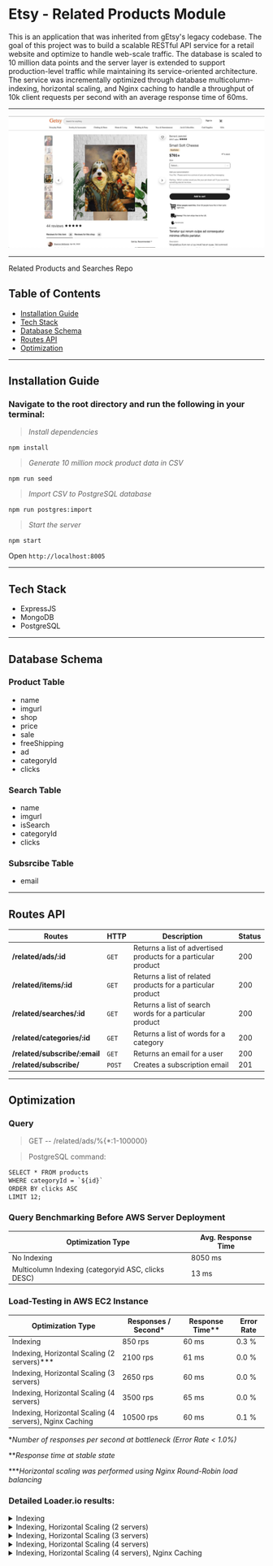 # Etsy - Related Products Module
This is an application that was inherited from gEtsy's legacy codebase. The goal of this project was to build a scalable RESTful API service for a retail website and optimize to handle web-scale traffic. The database is scaled to 10 million data points and the server layer is extended to support production-level traffic while maintaining its service-oriented architecture. The service was incrementally optimized through database multicolumn-indexing, horizontal scaling, and Nginx caching to handle a throughput of 10k client requests per second with an average response time of 60ms.

---

![](readme-assets/webpage.jpg)

---

Related Products and Searches Repo
## Table of Contents
* [Installation Guide](#installation-guide)
* [Tech Stack](#tech-stack)
* [Database Schema](#database-schema)
* [Routes API](#routes-api)
* [Optimization](#optimization)

---

## Installation Guide

### Navigate to the root directory and run the following in your terminal:

>*Install dependencies*
```
npm install
```
>*Generate 10 million mock product data in CSV*
```
npm run seed
```
>*Import CSV to PostgreSQL database*
```
npm run postgres:import
```
>*Start the server*
```
npm start
```
Open `http://localhost:8005`

---

## Tech Stack
- ExpressJS
- MongoDB
- PostgreSQL

---

## Database Schema

### Product Table
- name
- imgurl
- shop
- price
- sale
- freeShipping
- ad
- categoryId
- clicks

### Search Table
- name
- imgurl
- isSearch
- categoryId
- clicks

### Subsrcibe Table
- email

---

## Routes API
Routes | HTTP | Description | Status
--- | --- | --- | ---
**/related/ads/:id** | `GET` | Returns a list of advertised products for a particular product | 200
**/related/items/:id** | `GET` | Returns a list of related products for a particular product | 200
**/related/searches/:id** | `GET` | Returns a list of search words for a particular product | 200
**/related/categories/:id** | `GET` | Returns a list of words for a category | 200
**/related/subscribe/:email** | `GET` | Returns an email for a user | 200
**/related/subscribe/** | `POST` | Creates a subscription email | 201

---

## Optimization

### Query
>GET -- /related/ads/%{*:1-100000}

>PostgreSQL command:
```
SELECT * FROM products
WHERE categoryId = `${id}`
ORDER BY clicks ASC
LIMIT 12;
```

### Query Benchmarking Before AWS Server Deployment
Optimization Type | Avg. Response Time
--- | ---
No Indexing | 8050 ms
Multicolumn Indexing (categoryid ASC, clicks DESC) | 13 ms

### Load-Testing in AWS EC2 Instance
Optimization Type | Responses / Second* | Response Time** |  Error Rate
--- | --- | --- | ---
Indexing | 850 rps | 60 ms | 0.3 %
Indexing, Horizontal Scaling (2 servers)*** | 2100 rps | 61 ms | 0.0 %
Indexing, Horizontal Scaling (3 servers) | 2650 rps | 60 ms | 0.0 %
Indexing, Horizontal Scaling (4 servers) | 3500 rps | 65 ms | 0.0 %
Indexing, Horizontal Scaling (4 servers), Nginx Caching | 10500 rps | 60 ms | 0.1 %

**Number of responses per second at bottleneck (Error Rate < 1.0%)*

***Response time at stable state*

****Horizontal scaling was performed using Nginx Round-Robin load balancing*

### Detailed Loader.io results:

<details>
<summary>Indexing</summary>
<br>

![](readme-assets/indexing.png)

</details>

<details>
<summary>Indexing, Horizontal Scaling (2 servers)</summary>
<br>

![](readme-assets/2Servers.png)

</details>

<details>
<summary>Indexing, Horizontal Scaling (3 servers)</summary>

<br>

![](readme-assets/3Servers.png)

</details>

<details>
<summary>Indexing, Horizontal Scaling (4 servers)</summary>

<br>

![](readme-assets/4Servers.png)

</details>

<details>
<summary>Indexing, Horizontal Scaling (4 servers), Nginx Caching</summary>

<br>

![](readme-assets/caching.png)

</details>
